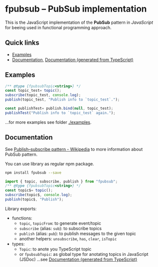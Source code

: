 # fpubsub – PubSub implementation
This is the JavaScript implementation of the **PubSub** pattern in *JavaScript* for beeing used in functional programming approach.

## Quick links
- [Examples](#examples)
- [Documentation](#documentation), [Documentation (generated from TypeScript)](./docs/README.md)

## Examples
```js
/** @type {fpubsubTopic<string>} */
const topic_test= topic();
subscribe(topic_test, console.log);
publish(topic_test, "Publish info to `topic_test`.");

const publishTest= publish.bind(null, topic_test);
publishTest("Publish info to `topic_test` again.");
```
…for more examples see folder [./examples](./examples).

## Documentation
See [Publish–subscribe pattern - Wikipedia](https://en.wikipedia.org/wiki/Publish%E2%80%93subscribe_pattern) to more information about PubSub pattern.

You can use library as regular npm package.
```bash
npm install fpubsub --save
```
```js
import { topic, subscribe, publish } from "fpubsub";
/** @type {fpubsubTopic<string>} */
const topic$= topic();
subscribe(topic$, console.log);
publish(topic$, "Publish");
```

Library exports:
- functions:
	- `topic`, `topicFrom`: to generate event/topic
	- `subscribe` (alias: `sub`): to subscribe topics
	- `publish` (alias: `pub`): to publish messages to the given topic
	- another helpers: `unsubscribe`, `has`, `clear`, `isTopic`
- types:
	- `Topic`: to anote you TypeScript topic
	- or `fpubsubTopic`: as global type for anotating topics in JavaScript (JSDoc)
…see [Documentation (generated from TypeScript)](./docs/README.md)
